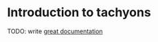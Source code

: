 # Introduction to tachyons

TODO: write [great documentation](http://jacobian.org/writing/what-to-write/)
